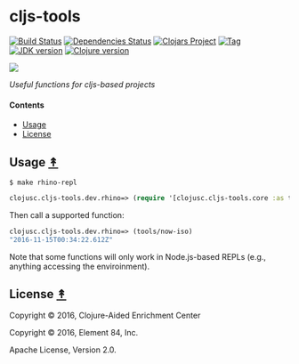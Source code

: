 # cljs-tools

[![Build Status][travis-badge]][travis]
[![Dependencies Status][deps-badge]][deps]
[![Clojars Project][clojars-badge]][clojars]
[![Tag][tag-badge]][tag]
[![JDK version][jdk-v]](.travis.yml)
[![Clojure version][clojure-v]](project.clj)

[![][logo]][logo-large]

*Useful functions for cljs-based projects*


#### Contents

* [Usage](#usage-)
* [License](#license-)


## Usage [&#x219F;](#contents)


```
$ make rhino-repl
```
```clj
clojusc.cljs-tools.dev.rhino=> (require '[clojusc.cljs-tools.core :as tools])
```

Then call a supported function:

```clj
clojusc.cljs-tools.dev.rhino=> (tools/now-iso)
"2016-11-15T00:34:22.612Z"
```

Note that some functions will only work in Node.js-based REPLs (e.g., anything
accessing the enviroinment).


## License [&#x219F;](#contents)

Copyright © 2016, Clojure-Aided Enrichment Center

Copyright © 2016, Element 84, Inc.

Apache License, Version 2.0.


<!-- Named page links below: /-->

[travis]: https://travis-ci.org/clojusc/cljs-tools
[travis-badge]: https://travis-ci.org/clojusc/cljs-tools.png?branch=master
[deps]: http://jarkeeper.com/clojusc/cljs-tools
[deps-badge]: http://jarkeeper.com/clojusc/cljs-tools/status.svg
[logo]: resources/images/logo.png
[logo-large]: resources/images/logo-large.png
[tag-badge]: https://img.shields.io/github/tag/clojusc/cljs-tools.svg
[tag]: https://github.com/clojusc/cljs-tools/tags
[clojure-v]: https://img.shields.io/badge/clojure-1.8.0-blue.svg
[jdk-v]: https://img.shields.io/badge/jdk-1.7+-blue.svg
[clojars]: https://clojars.org/clojusc/cljs-tools
[clojars-badge]: https://img.shields.io/clojars/v/clojusc/cljs-tools.svg
